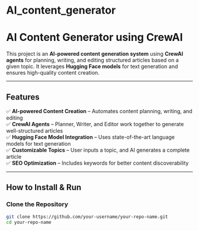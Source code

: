 # AI_content_generator

# AI Content Generator using CrewAI

This project is an **AI-powered content generation system** using **CrewAI agents** for planning, writing, and editing structured articles based on a given topic. It leverages **Hugging Face models** for text generation and ensures high-quality content creation.

---

## Features
✅ **AI-powered Content Creation** – Automates content planning, writing, and editing  
✅ **CrewAI Agents** – Planner, Writer, and Editor work together to generate well-structured articles  
✅ **Hugging Face Model Integration** – Uses state-of-the-art language models for text generation  
✅ **Customizable Topics** – User inputs a topic, and AI generates a complete article  
✅ **SEO Optimization** – Includes keywords for better content discoverability  

---

## How to Install & Run
### **Clone the Repository**
```bash
git clone https://github.com/your-username/your-repo-name.git
cd your-repo-name
